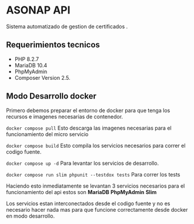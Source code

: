 # ASONAP API
Sistema automatizado de gestion de certificados .

## Requerimientos tecnicos 
* PHP 8.2.7
* MariaDB 10.4
* PhpMyAdmin
* Composer Version 2.5.

## Modo Desarrollo docker

Primero debemos preparar el entorno de docker para que tenga los recursos e imagenes necesarias de contenedor.

`docker compose pull`
Esto descarga las imagenes necesarias para el funcionamiento del micro servicio

`docker compose build`
Esto compila los servicios necesarios para correr el codigo fuente.

`docker compose up -d`
Para levantar los servicios de desarrollo.

`docker compose run slim phpunit --testdox tests` 
Para correr los tests

Haciendo esto inmediatamente se levantan 3 servicios necesarios para el funcionamiento del api estos son **MariaDB** **PhpMyAdmin** **Slim**

Los servicios estan interconectados desde el codigo fuente y no es necesario hacer nada mas para que funcione correctamente desde docker en modo desarrollo.

